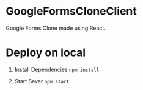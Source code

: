 # GoogleFormsCloneClient

Google Forms Clone made using React.

# Deploy on local

1. Install Dependencies
`npm install`

2. Start Sever
`npm start`
